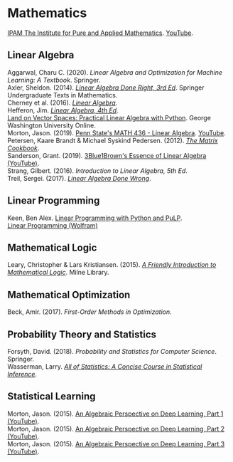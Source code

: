 # Mathematics

[IPAM The Institute for Pure and Applied Mathematics](http://www.ipam.ucla.edu). [YouTube](https://www.youtube.com/channel/UCGzuiiLdQZu9wxDNJHO_JnA).<br>



## Linear Algebra

Aggarwal, Charu C. (2020). _Linear Algebra and Optimization for Machine Learning: A Textbook_. Springer.<br>
Axler, Sheldon. (2014). [_Linear Algebra Done Right, 3rd Ed_](https://linear.axler.net). Springer Undergraduate Texts in Mathematics.<br>
Cherney et al. (2016). [_Linear Algebra_](https://www.math.ucdavis.edu/~linear/).<br>
Hefferon, Jim. [_Linear Algebra, 4th Ed_](http://joshua.smcvt.edu/linearalgebra/#current_version).<br>
[Land on Vector Spaces: Practical Linear Algebra with Python](https://github.com/engineersCode/EngComp4_landlinear). George Washington University Online.<br>
Morton, Jason. (2019). [Penn State's MATH 436 - Linear Algebra](http://jasonmorton.github.io/LinearAlgebra/). [YouTube](https://www.youtube.com/channel/UCCMgenf_ppIppEJZRBwbK_g).<br>
Petersen, Kaare Brandt & Michael Syskind Pedersen. (2012). [_The Matrix Cookbook_](https://www.math.uwaterloo.ca/~hwolkowi/matrixcookbook.pdf).<br>
Sanderson, Grant. (2019). [3Blue1Brown's Essence of Linear Algebra (YouTube)](https://www.youtube.com/playlist?list=PLZHQObOWTQDPD3MizzM2xVFitgF8hE_ab).<br>
Strang, Gilbert. (2016). _Introduction to Linear Algebra, 5th Ed_.<br>
Treil, Sergei. (2017). [_Linear Algebra Done Wrong_](https://sites.google.com/a/brown.edu/sergei-treil-homepage/linear-algebra-done-wrong?authuser=0).<br>



## Linear Programming

Keen, Ben Alex. [Linear Programming with Python and PuLP](https://benalexkeen.com/linear-programming-with-python-and-pulp-part-1/).<br>
[Linear Programming (Wolfram)](https://reference.wolfram.com/language/tutorial/ConstrainedOptimizationLinearProgramming.html)<br>



## Mathematical Logic

Leary, Christopher & Lars Kristiansen. (2015). [_A Friendly Introduction to Mathematical Logic_](https://milneopentextbooks.org/a-friendly-introduction-to-mathematical-logic/). Milne Library.<br>



## Mathematical Optimization

Beck, Amir. (2017). _First-Order Methods in Optimization_.<br>



## Probability Theory and Statistics

Forsyth, David. (2018). _Probability and Statistics for Computer Science_. Springer.<br>
Wasserman, Larry. [_All of Statistics: A Concise Course in Statistical Inference_](http://www.stat.cmu.edu/~larry/all-of-statistics/index.html).<br>



## Statistical Learning

Morton, Jason. (2015). [An Algebraic Perspective on Deep Learning, Part 1 (YouTube)](https://www.youtube.com/watch?v=tbFWvcZDpho).<br>
Morton, Jason. (2015). [An Algebraic Perspective on Deep Learning, Part 2 (YouTube)](https://www.youtube.com/watch?v=FvV4aNujBWc).<br>
Morton, Jason. (2015). [An Algebraic Perspective on Deep Learning, Part 3 (YouTube)](https://www.youtube.com/watch?v=GM7V7surX2E).<br>
